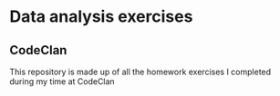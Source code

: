 # Data analysis exercises 
## CodeClan

This repository is made up of all the homework exercises I completed during my time at CodeClan
